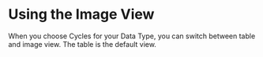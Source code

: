 # Using the Image View

 When you choose Cycles for your Data Type, you can switch between table and image view. The table is the default view.